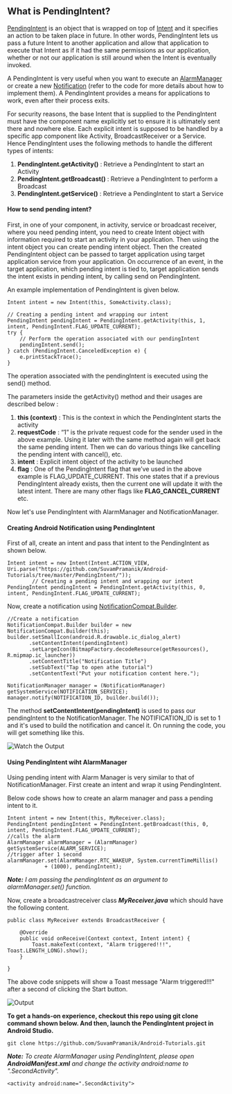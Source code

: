 ## What is PendingIntent?

[PendingIntent](https://developer.android.com/reference/android/app/PendingIntent.html) is an object that is wrapped on top of [Intent](https://developer.android.com/reference/android/content/Intent.html) and it specifies an action to be taken place in future. In other words, PendingIntent lets us pass a future Intent to another application and allow that application to execute that Intent as if it had the same permissions as our application, whether or not our application is still around when the Intent is eventually invoked.

A PendingIntent is very useful when you want to execute an [AlarmManager](https://developer.android.com/reference/android/app/AlarmManager.html) or create a new [Notification](https://developer.android.com/reference/android/app/NotificationManager.html) (refer to the code for more details about how to implement them). A PendingIntent provides a means for applications to work, even after their process exits.

For security reasons, the base Intent that is supplied to the PendingIntent must have the component name explicitly set to ensure it is ultimately sent there and nowhere else. Each explicit intent is supposed to be handled by a specific app component like Activity, BroadcastReceiver or a Service. Hence PendingIntent uses the following methods to handle the different types of intents:

  1. **PendingIntent.getActivity()** : Retrieve a PendingIntent to start an Activity
  2. **PendingIntent.getBroadcast()** : Retrieve a PendingIntent to perform a Broadcast
  3. **PendingIntent.getService()** : Retrieve a PendingIntent to start a Service
  
#### How to send pending intent?

First, in one of your component, in activity, service or broadcast receiver, where you need pending intent, you need to create Intent object with information required to start an activity in your application. Then using the intent object you can create pending intent object. Then the created PendingIntent object can be passed to target application using target application service from your application. On occurrence of an event, in the target application, which pending intent is tied to, target application sends the intent exists in pending intent, by calling send on PendingIntent.

An example implementation of PendingIntent is given below.

```
Intent intent = new Intent(this, SomeActivity.class);
 
// Creating a pending intent and wrapping our intent
PendingIntent pendingIntent = PendingIntent.getActivity(this, 1, intent, PendingIntent.FLAG_UPDATE_CURRENT);
try {
    // Perform the operation associated with our pendingIntent
    pendingIntent.send();
} catch (PendingIntent.CanceledException e) {
    e.printStackTrace();
}
```

The operation associated with the pendingIntent is executed using the send() method.

The parameters inside the getActivity() method and their usages are described below :

 1.  **this (context)** : This is the context in which the PendingIntent starts the activity
 2.  **requestCode** : “1” is the private request code for the sender used in the above example. Using it later with the same method again will get back the same pending intent. Then we can do various things like cancelling the pending intent with cancel(), etc.
 3.  **intent** : Explicit intent object of the activity to be launched
 4.  **flag** : One of the PendingIntent flag that we’ve used in the above example is FLAG_UPDATE_CURRENT. This one states that if a previous PendingIntent already exists, then the current one will update it with the latest intent. There are many other flags like **FLAG_CANCEL_CURRENT** etc.

Now let's use PendingIntent with AlarmManager and NotificationManager.

#### Creating Android Notification using PendingIntent

First of all, create an intent and pass that intent to the PendingIntent as shown below.

```
Intent intent = new Intent(Intent.ACTION_VIEW, Uri.parse("https://github.com/SuvamPramanik/Android-Tutorials/tree/master/PendingIntent/"));
        // Creating a pending intent and wrapping our intent
PendingIntent pendingIntent = PendingIntent.getActivity(this, 0, intent, PendingIntent.FLAG_UPDATE_CURRENT);
```

Now, create a notification using [NotificationCompat.Builder](https://developer.android.com/reference/android/support/v4/app/NotificationCompat.Builder.html).

```
//Create a notification
NotificationCompat.Builder builder = new NotificationCompat.Builder(this);
builder.setSmallIcon(android.R.drawable.ic_dialog_alert)
       .setContentIntent(pendingIntent)
       .setLargeIcon(BitmapFactory.decodeResource(getResources(), R.mipmap.ic_launcher))
       .setContentTitle("Notification Title")
       .setSubText("Tap to open athe tutorial")
       .setContentText("Put your notification content here.");

NotificationManager manager = (NotificationManager) getSystemService(NOTIFICATION_SERVICE);
manager.notify(NOTIFICATION_ID, builder.build());
```
The method **setContentIntent(pendingIntent)** is used to pass our pendingIntent to the NotificationManager. The NOTIFICATION_ID is set to 1 and it's used to build the notification and cancel it. On running the code, you will get something like this.

![Watch the Output](https://github.com/SuvamPramanik/Android-Tutorials/edit/master/PendingIntent/asset/android-notifications-output.gif)

#### Using PendingIntent wiht AlarmManager

Using pending intent with Alarm Manager is very similar to that of NotificationManager. First create an intent and wrap it using PendingIntent. 

Below code shows how to create an alarm manager and pass a pending intent to it.

```
Intent intent = new Intent(this, MyReceiver.class);
PendingIntent pendingIntent = PendingIntent.getBroadcast(this, 0, intent, PendingIntent.FLAG_UPDATE_CURRENT);
//calls the alarm
AlarmManager alarmManager = (AlarmManager) getSystemService(ALARM_SERVICE);
//trigger after 1 second
alarmManager.set(AlarmManager.RTC_WAKEUP, System.currentTimeMillis()
            + (1000), pendingIntent);
```

_**Note:** I am passing the pendingIntent as an argument to alarmManager.set() function._

Now, create a broadcastreceiver class _**MyReceiver.java**_ which should have the following content.

```
public class MyReceiver extends BroadcastReceiver {

    @Override
    public void onReceive(Context context, Intent intent) {
        Toast.makeText(context, "Alarm triggered!!!", Toast.LENGTH_LONG).show();
    }

}
```

The above code snippets will show a Toast message "Alarm triggered!!!" after a second of clicking the Start button.

![Output](https://github.com/SuvamPramanik/Android-Tutorials/edit/master/PendingIntent/asset/android-alarmmanager-output.png)


**To get a hands-on experience, checkout this repo using git clone command shown below. And then, launch the PendingIntent project in Android Studio.**

```
git clone https://github.com/SuvamPramanik/Android-Tutorials.git
```

_**Note:** To create AlarmManager using PendingIntent, please open **AndroidManifest.xml** and change the activity android:name to ".SecondActivity"._

```
<activity android:name=".SecondActivity">
```
